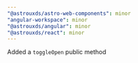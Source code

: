 ```yaml
---
"@astrouxds/astro-web-components": minor
"angular-workspace": minor
"@astrouxds/angular": minor
"@astrouxds/react": minor
---
```


Added a `toggleOpen` public method

